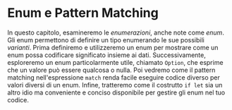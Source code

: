 # Enum e Pattern Matching

In questo capitolo, esamineremo le *enumerazioni*, anche note come *enum*. Gli enum permettono di definire un tipo enumerando le sue possibili *varianti*. Prima definiremo e utilizzeremo un enum per mostrare come un enum possa codificare significato insieme ai dati. Successivamente, esploreremo un enum particolarmente utile, chiamato `Option`, che esprime che un valore può essere qualcosa o nulla. Poi vedremo come il pattern matching nell'espressione `match` renda facile eseguire codice diverso per valori diversi di un enum. Infine, tratteremo come il costrutto `if let` sia un altro idio ma conveniente e conciso disponibile per gestire gli enum nel tuo codice.
